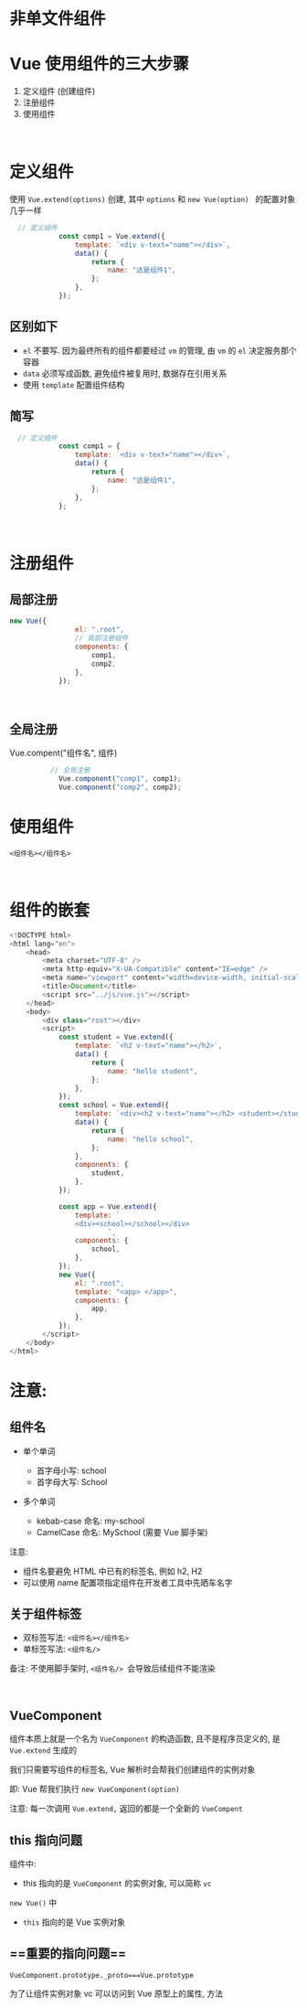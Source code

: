 # 非单文件组件

# Vue 使用组件的三大步骤

1. 定义组件 (创建组件)
2. 注册组件
3. 使用组件

‍

# 定义组件

使用 `Vue.extend(options)` 创建, 其中 `options` 和 `new Vue(option) ​` 的配置对象几乎一样

```js
  // 定义组件
            const comp1 = Vue.extend({
                template: `<div v-text="name"></div>`,
                data() {
                    return {
                        name: "这是组件1",
                    };
                },
            });
```

## 区别如下

* `el` 不要写. 因为最终所有的组件都要经过 `vm` 的管理, 由 `vm` 的 `el` 决定服务那个容器
* `data` 必须写成函数, 避免组件被复用时, 数据存在引用关系
* 使用 `template` 配置组件结构

## 简写

```js
  // 定义组件
            const comp1 = {
                template: `<div v-text="name"></div>`,
                data() {
                    return {
                        name: "这是组件1",
                    };
                },
            };

```

‍

# 注册组件

## 局部注册

```js
new Vue({
                el: ".root",
                // 局部注册组件
                components: {
                    comp1,
                    comp2,
                },
            });
```

‍

## 全局注册

Vue.compent("组件名", 组件)

```js
          // 全局注册
            Vue.component("comp1", comp1);
            Vue.component("comp2", comp2);
```

# 使用组件

`<组件名></组件名>`

‍

# 组件的嵌套

```js
<!DOCTYPE html>
<html lang="en">
    <head>
        <meta charset="UTF-8" />
        <meta http-equiv="X-UA-Compatible" content="IE=edge" />
        <meta name="viewport" content="width=device-width, initial-scale=1.0" />
        <title>Document</title>
        <script src="../js/vue.js"></script>
    </head>
    <body>
        <div class="root"></div>
        <script>
            const student = Vue.extend({
                template: `<h2 v-text="name"></h2>`,
                data() {
                    return {
                        name: "hello student",
                    };
                },
            });
            const school = Vue.extend({
                template: `<div><h2 v-text="name"></h2> <student></student></div>`,
                data() {
                    return {
                        name: "hello school",
                    };
                },
                components: {
                    student,
                },
            });

            const app = Vue.extend({
                template: `
                <div><school></school></div>
                        `,
                components: {
                    school,
                },
            });
            new Vue({
                el: ".root",
                template: "<app> </app>",
                components: {
                    app,
                },
            });
        </script>
    </body>
</html>
```

# 注意:

## 组件名

* 单个单词

  * 首字母小写: school
  * 首字母大写: School
* 多个单词

  * kebab-case 命名: my-school
  * CamelCase 命名: MySchool (需要 Vue 脚手架)

注意:

* 组件名要避免 HTML 中已有的标签名, 例如 h2, H2
* 可以使用 name 配置项指定组件在开发者工具中先晒车名字

## 关于组件标签

* 双标签写法: `<组件名></组件名>`
* 单标签写法: `<组件名/>`

备注: 不使用脚手架时,  `<组件名/> ​` 会导致后续组件不能渲染

‍

## VueComponent

组件本质上就是一个名为 `VueComponent` ​的构造函数, 且不是程序员定义的, 是 `Vue.extend` ​生成的

我们只需要写组件的标签名, Vue 解析时会帮我们创建组件的实例对象

即: Vue 帮我们执行 `new VueComponent(option)`

注意: 每一次调用 `Vue.extend,` 返回的都是一个全新的 `VueCompent`

## this 指向问题

组件中:

* this 指向的是 `VueComponent` 的实例对象, 可以简称 `vc`

`new Vue()` 中

* `this` 指向的是 Vue 实例对象

## ==重要的指向问题==

`VueComponent.prototype._proto===Vue.prototype`

为了让组件实例对象 vc 可以访问到 Vue 原型上的属性, 方法

‍
